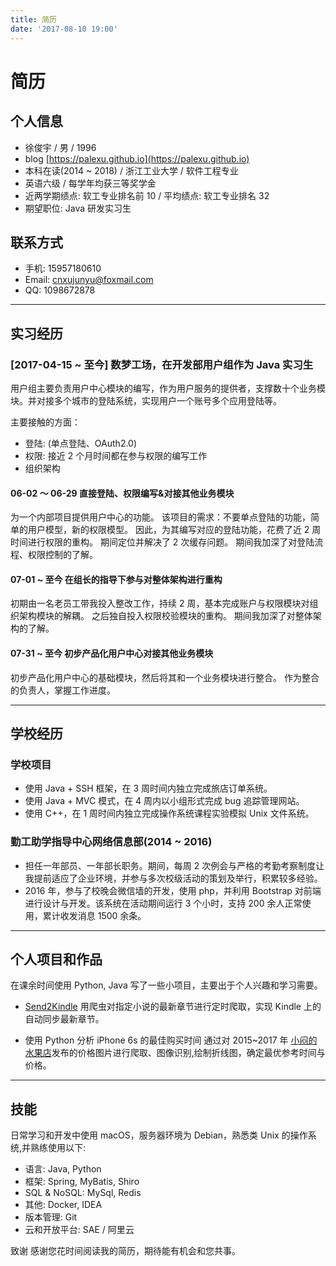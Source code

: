```yaml
---
title: 简历
date: '2017-08-10 19:00'
---
```


# 简历

## 个人信息

- 徐俊宇 / 男 / 1996
- blog [https://palexu.github.io](https://palexu.github.io)
- 本科在读(2014 ~ 2018) / 浙江工业大学 / 软件工程专业
- 英语六级 / 每学年均获三等奖学金
- 近两学期绩点: 软工专业排名前 10 / 平均绩点: 软工专业排名 32
- 期望职位: Java 研发实习生

## 联系方式

- 手机: 15957180610
- Email: cnxujunyu@foxmail.com
- QQ: 1098672878

---

## 实习经历

### [2017-04-15 ~ 至今] 数梦工场，在开发部用户组作为 Java 实习生

用户组主要负责用户中心模块的编写，作为用户服务的提供者，支撑数十个业务模块。并对接多个城市的登陆系统，实现用户一个账号多个应用登陆等。

主要接触的方面：
- 登陆: (单点登陆、OAuth2.0)
- 权限: 接近 2 个月时间都在参与权限的编写工作
- 组织架构

#### 06-02 ～ 06-29 直接登陆、权限编写&对接其他业务模块
  为一个内部项目提供用户中心的功能。
  该项目的需求：不要单点登陆的功能，简单的用户模型，新的权限模型。
  因此，为其编写对应的登陆功能，花费了近 2 周时间进行权限的重构。
  期间定位并解决了 2 次缓存问题。
  期间我加深了对登陆流程、权限控制的了解。

#### 07-01 ~ 至今 在组长的指导下参与对整体架构进行重构
  初期由一名老员工带我投入整改工作，持续 2 周，基本完成账户与权限模块对组织架构模块的解耦。
  之后独自投入权限校验模块的重构。
  期间我加深了对整体架构的了解。

#### 07-31 ~ 至今 初步产品化用户中心对接其他业务模块
  初步产品化用户中心的基础模块，然后将其和一个业务模块进行整合。
  作为整合的负责人，掌握工作进度。

---

## 学校经历
### 学校项目
- 使用 Java + SSH 框架，在 3 周时间内独立完成旅店订单系统。
- 使用 Java + MVC 模式，在 4 周内以小组形式完成 bug 追踪管理网站。
- 使用 C++，在 1 周时间内独立完成操作系统课程实验模拟 Unix 文件系统。

<!-- ## 学校项目

### 使用Java+SSH框架，在3周时间内独立完成旅店订单系统，评分等级优秀。

在该大作业中，使用Bootstrap作为前端的基本框架，使用SSH作为后端框架，使用MySql数据库，实现了旅店预定入住、到期退房、账单管理等功能。

### 使用C++，在1周时间内独立完成操作系统课程实验模拟unix文件系统，评分等级优秀。

在该大作业中，独立实现了一个文件系统的新建、加载、运行的功能。并 配套基本的命令行操作:如mv、cp、ls、cd、chmod等。 主要学习与了 解了文件系统的主要内容，如超级块、inode等，并实现了通过成组链接法 管理空闲block块。

### 使用Java+MVC 模式，在4周内以小组形式完成bug追踪管理网站，评分等级优秀。

在该大作业中，以二人团队的形式完成。使用Bootstrap作为前端框架，使 用MVC架构搭建网站，使用MySql数据库。实现了对测试用例的管理，对 bug生命流程的管理。 -->

### 勤工助学指导中心网络信息部(2014 ~ 2016)

- 担任一年部员、一年部⻓职务。期间，每周 2 次例会与严格的考勤考察制度让我提前适应了企业环境，并参与多次校级活动的策划及举行，积累较多经验。
- 2016 年，参与了校晚会微信墙的开发，使用 php，并利用 Bootstrap 对前端进行设计与开发。该系统在活动期间运行 3 个小时，支持 200 余人正常使用，累计收发消息 1500 余条。

<!-- - 2016年新生入学前暑假，我使用html设计了一个简单的校园地图查看及景点预览，用于帮助部⻔迎新活动，pv近1000。 -->

<!--
### 计算机学院校友联络部(2014~2015)

每周电话联系计算机校友，从年龄段45到25不等，累计已联系150余人。 充分锻炼了我的交流沟通能力。 -->

---

## 个人项目和作品

在课余时间使用 Python, Java 写了一些小项目，主要出于个人兴趣和学习需要。

- [Send2Kindle](https://github.com/palexu/send2kindle)
用爬虫对指定小说的最新章节进行定时爬取，实现 Kindle 上的自动同步最新章节。

<!-- ### 电影搜索

基于微信公众号的电影搜索，发送关键词可获取电影的迅雷链接 -->

- 使用 Python 分析 iPhone 6s 的最佳购买时间
通过对 2015~2017 年 [小闷的水果店](https://appled.cc/board/price)发布的价格图片进行爬取、图像识别,绘制折线图，确定最优参考时间与价格。

---

## 技能

日常学习和开发中使用 macOS，服务器环境为 Debian，熟悉类 Unix 的操作系统,并熟练使用以下:

- 语言: Java, Python
- 框架: Spring, MyBatis, Shiro
- SQL & NoSQL: MySql, Redis
- 其他: Docker, IDEA
- 版本管理: Git
- 云和开放平台: SAE / 阿里云

致谢 感谢您花时间阅读我的简历，期待能有机会和您共事。
